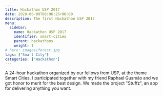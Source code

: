 ```yaml
---
title: Hackathon USP 2017
date: 2020-06-09T08:06:25+06:00
description: The first Hackathon USP 2017
menu:
  sidebar:
    name: Hackathon USP 2017
    identifier: smart-cities
    parent: hackathons
    weight: 1
# hero: images/forest.jpg
tags: ["Smart City"]
categories: ["Hackathon"]
---
```


A 24-hour hackathon organized by our fellows from USP, at the theme Smart Cities. I participated together with my friend Raphael Gusmão and we got honor to merit for the best design. We made the project "Stuffz", an app for delivering anything you want.